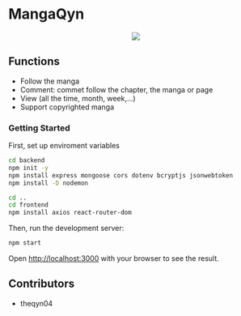 # MangaQyn

<p align="center">
  <img src=".frontend/src/assets/MangaQynLogo.png" />
</p>

## Functions

- Follow the manga
- Comment: commet follow the chapter, the manga or page
- View (all the time, month, week,...)
- Support copyrighted manga

### Getting Started

First, set up enviroment variables

```bash
cd backend
npm init -y
npm install express mongoose cors dotenv bcryptjs jsonwebtoken
npm install -D nodemon

cd ..
cd frontend
npm install axios react-router-dom
```

Then, run the development server:

```bash
npm start
```

Open [http://localhost:3000](http://localhost:3000) with your browser to see the result.

## Contributors

- theqyn04
